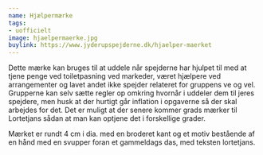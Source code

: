```yaml
---
name: Hjælpermærke
tags:
- uofficielt
image: hjaelpermaerke.jpg
buylink: https://www.jyderupspejderne.dk/hjaelper-maerket
---
```

Dette mærke kan bruges til at uddele når spejderne har hjulpet til med at tjene penge ved toiletpasning ved markeder, været hjælpere ved arrangementer og lavet andet ikke spejder relateret for gruppens ve og vel. Grupperne kan selv sætte regler op omkring hvornår i uddeler dem til jeres spejdere, men husk at der hurtigt går inflation i opgaverne så der skal arbejdes for det. Det er muligt at der senere kommer grads mærker til Lortetjans sådan at man kan optjene det i forskellige grader.

Mærket er  rundt 4 cm i dia. med en broderet kant og et motiv bestående af en hånd med en svupper foran et gammeldags das, med teksten lortetjans.
